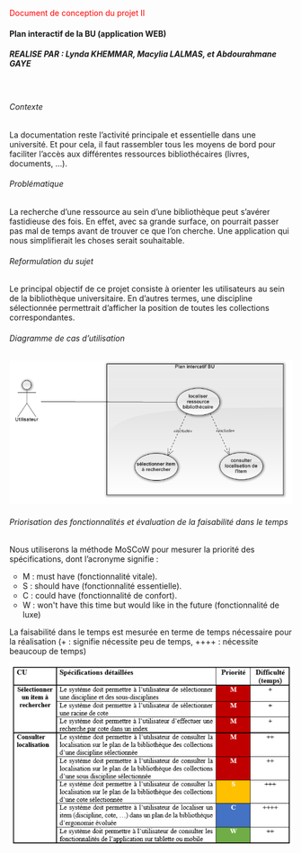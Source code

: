 
<font color="#FF0000">Document de conception du projet II</font>
<h4>Plan interactif de la BU (application WEB)</h4>

<h5>REALISE PAR : Lynda KHEMMAR, Macylia LALMAS, et Abdourahmane GAYE</h5>
</br>
<h6>Contexte</h6>
<p>
La documentation reste l’activité principale et essentielle dans une université. Et pour cela, il faut rassembler tous les moyens de bord pour faciliter l’accès aux différentes ressources bibliothécaires (livres, documents, …).</p>
<h6>Problématique</h6>
<p>
La recherche d’une ressource au sein d’une bibliothèque peut s’avérer fastidieuse des fois. En effet, avec sa grande surface, on pourrait passer pas mal de temps avant de trouver ce que l’on cherche. Une application qui nous simplifierait les choses serait souhaitable.</p>
<h6>Reformulation du sujet</h6>
<p>Le principal objectif de ce projet consiste à orienter les utilisateurs au sein de la bibliothèque universitaire. En d’autres termes, une discipline sélectionnée permettrait d’afficher la position de toutes les collections correspondantes. 
</p>
<h6>Diagramme de cas d’utilisation</h6>
<img src ="https://github.com/LyndaKHEMMAR/RepositoryGit_m1c20152016-planinterBU/blob/master/UseCaseDiagram1.png">
</br>
<h6>Priorisation des fonctionnalités et évaluation de la faisabilité dans le temps </h6>
<p>Nous utiliserons la méthode MoSCoW pour mesurer la priorité des spécifications, dont l’acronyme signifie : 
<ul type="circle">
<li> M : must have (fonctionnalité vitale).</li>
<li> S : should have (fonctionnalité essentielle).</li>
<li> C : could have (fonctionnalité de confort).</li>
<li> W : won't have this time but would like in the future (fonctionnalité de luxe)</li>
</ul>
</p>
<p>
La faisabilité dans le temps est mesurée en terme de temps nécessaire pour la réalisation (+ : signifie nécessite peu de temps, ++++ : nécessite beaucoup de temps)
</p>
<img src ="https://github.com/LyndaKHEMMAR/RepositoryGit_m1c20152016-planinterBU/blob/master/moscow.PNG">
